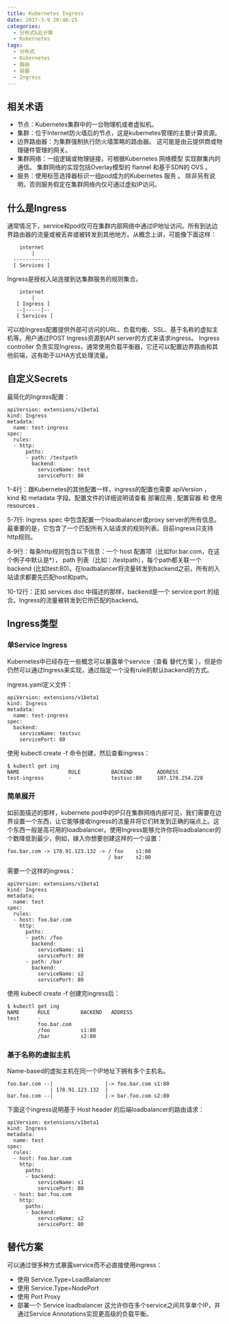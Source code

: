 ```yaml
---
title: Kubernetes Ingress
date: 2017-3-9 20:46:25
categories:
  - 分布式&云计算
  - Kubernetes
tags:
  - 分布式
  - Kubernetes
  - 路由
  - 容器
  - Ingress
---
```


## 相关术语
- 节点：Kubernetes集群中的一台物理机或者虚拟机。
- 集群：位于Internet防火墙后的节点，这是kubernetes管理的主要计算资源。
- 边界路由器：为集群强制执行防火墙策略的路由器。 这可能是由云提供商或物理硬件管理的网关。
- 集群网络：一组逻辑或物理链接，可根据Kubernetes 网络模型 实现群集内的通信。 集群网络的实现包括Overlay模型的 flannel 和基于SDN的 OVS 。
- 服务：使用标签选择器标识一组pod成为的Kubernetes 服务 。 除非另有说明，否则服务假定在集群网络内仅可通过虚拟IP访问。

## 什么是Ingress
通常情况下，service和pod仅可在集群内部网络中通过IP地址访问。所有到达边界路由器的流量或被丢弃或被转发到其他地方。从概念上讲，可能像下面这样：
```
    internet
        |
  ------------
  [ Services ]
```
Ingress是授权入站连接到达集群服务的规则集合。

```
    internet
        |
   [ Ingress ]
   --|-----|--
   [ Services ]
```
可以给Ingress配置提供外部可访问的URL、负载均衡、SSL、基于名称的虚拟主机等。用户通过POST Ingress资源到API server的方式来请求ingress。 Ingress controller 负责实现Ingress，通常使用负载平衡器，它还可以配置边界路由和其他前端，这有助于以HA方式处理流量。

## 自定义Secrets
最简化的Ingress配置：

```
apiVersion: extensions/v1beta1
kind: Ingress
metadata:
  name: test-ingress
spec:
  rules:
  - http:
      paths:
      - path: /testpath
        backend:
          serviceName: test
          servicePort: 80
```
1-4行：跟Kubernetes的其他配置一样，ingress的配置也需要 apiVersion ， kind 和 metadata 字段。配置文件的详细说明请查看 部署应用 , 配置容器 和 使用resources .

5-7行: Ingress spec 中包含配置一个loadbalancer或proxy server的所有信息。最重要的是，它包含了一个匹配所有入站请求的规则列表。目前ingress只支持http规则。

8-9行：每条http规则包含以下信息：一个 host 配置项（比如for.bar.com，在这个例子中默认是*）， path 列表（比如：/testpath），每个path都关联一个 backend (比如test:80)。在loadbalancer将流量转发到backend之前，所有的入站请求都要先匹配host和path。

10-12行：正如 services doc 中描述的那样，backend是一个 service:port 的组合。Ingress的流量被转发到它所匹配的backend。

## Ingress类型
### 单Service Ingress
Kubernetes中已经存在一些概念可以暴露单个service（查看 替代方案 ），但是你仍然可以通过Ingress来实现，通过指定一个没有rule的默认backend的方式。

ingress.yaml定义文件：
```
apiVersion: extensions/v1beta1
kind: Ingress
metadata:
  name: test-ingress
spec:
  backend:
    serviceName: testsvc
    servicePort: 80
```

使用 kubectl create -f 命令创建，然后查看ingress：
```
$ kubectl get ing
NAME                RULE          BACKEND        ADDRESS
test-ingress        -             testsvc:80     107.178.254.228
```

### 简单展开
如前面描述的那样，kubernete pod中的IP只在集群网络内部可见，我们需要在边界设置一个东西，让它能够接收ingress的流量并将它们转发到正确的端点上。这个东西一般是高可用的loadbalancer。使用Ingress能够允许你将loadbalancer的个数降低到最少，例如，嫁入你想要创建这样的一个设置：
```
foo.bar.com -> 178.91.123.132 -> / foo    s1:80
                                 / bar    s2:80
```
需要一个这样的ingress：
```
apiVersion: extensions/v1beta1
kind: Ingress
metadata:
  name: test
spec:
  rules:
  - host: foo.bar.com
    http:
      paths:
      - path: /foo
        backend:
          serviceName: s1
          servicePort: 80
      - path: /bar
        backend:
          serviceName: s2
          servicePort: 80
```

使用 kubectl create -f 创建完ingress后：
```
$ kubectl get ing
NAME      RULE          BACKEND   ADDRESS
test      -
          foo.bar.com
          /foo          s1:80
          /bar          s2:80
```

### 基于名称的虚拟主机
Name-based的虚拟主机在同一个IP地址下拥有多个主机名。
```
foo.bar.com --|                 |-> foo.bar.com s1:80
              | 178.91.123.132  |
bar.foo.com --|                 |-> bar.foo.com s2:80
```
下面这个ingress说明基于 Host header 的后端loadbalancer的路由请求：
```
apiVersion: extensions/v1beta1
kind: Ingress
metadata:
  name: test
spec:
  rules:
  - host: foo.bar.com
    http:
      paths:
      - backend:
          serviceName: s1
          servicePort: 80
  - host: bar.foo.com
    http:
      paths:
      - backend:
          serviceName: s2
          servicePort: 80
```
## 替代方案
可以通过很多种方式暴露service而不必直接使用ingress：
- 使用 Service.Type=LoadBalancer
- 使用 Service.Type=NodePort
- 使用 Port Proxy
- 部署一个 Service loadbalancer 这允许你在多个service之间共享单个IP，并通过Service Annotations实现更高级的负载平衡。
